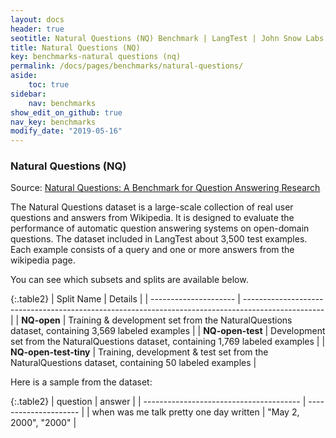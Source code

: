 ```yaml
---
layout: docs
header: true
seotitle: Natural Questions (NQ) Benchmark | LangTest | John Snow Labs
title: Natural Questions (NQ)
key: benchmarks-natural questions (nq)
permalink: /docs/pages/benchmarks/natural-questions/
aside:
    toc: true
sidebar:
    nav: benchmarks
show_edit_on_github: true
nav_key: benchmarks
modify_date: "2019-05-16"
---
```


### Natural Questions (NQ)
Source: [Natural Questions: A Benchmark for Question Answering Research](https://aclanthology.org/Q19-1026/)

The Natural Questions dataset is a large-scale collection of real user questions and answers from Wikipedia. It is designed to evaluate the performance of automatic question answering systems on open-domain questions. The dataset included in LangTest about 3,500 test examples. Each example consists of a query and one or more answers from the wikipedia page.

You can see which subsets and splits are available below.

{:.table2}
| Split Name            | Details                                                                                            |
| --------------------- | -------------------------------------------------------------------------------------------------- |
| **NQ-open**           | Training & development set from the NaturalQuestions dataset, containing 3,569 labeled examples    |
| **NQ-open-test**      | Development set from the NaturalQuestions dataset, containing 1,769 labeled examples               |
| **NQ-open-test-tiny** | Training, development & test set from the NaturalQuestions dataset, containing 50 labeled examples |

Here is a sample from the dataset:

{:.table2}
| question                                | answer                |
| --------------------------------------- | --------------------- |
| when was me talk pretty one day written | "May 2, 2000", "2000" |
